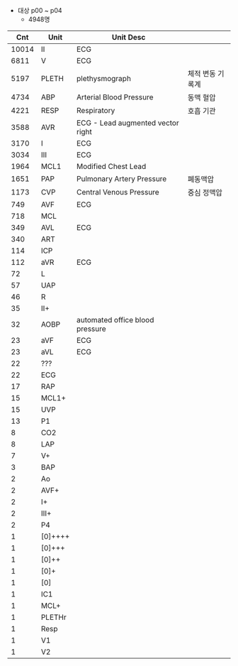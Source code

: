 * 대상 p00 ~ p04 
  - 4948명


Cnt | Unit | Unit Desc |  
-- | -- | -- | --
10014 | II | ECG |  
6811 | V | ECG |  
5197 | PLETH | plethysmograph | 체적 변동 기록계
4734 | ABP | Arterial Blood Pressure | 동맥 혈압
4221 | RESP | Respiratory | 호흡 기관
3588 | AVR | ECG - Lead augmented vector   right
3170 | I | ECG |  
3034 | III | ECG |  
1964 | MCL1 | Modified Chest Lead |  
1651 | PAP | Pulmonary Artery Pressure | 폐동맥압
1173 | CVP | Central Venous Pressure | 중심 정맥압
749 | AVF | ECG |  
718 | MCL |   |  
349 | AVL | ECG |  
340 | ART |   |  
114 | ICP |   |  
112 | aVR | ECG |  
72 | L |   |  
57 | UAP |   |  
46 | R |   |  
35 | II+ |   |  
32 | AOBP | automated office blood pressure |  
23 | aVF | ECG |  
23 | aVL | ECG |  
22 | ??? |   |  
22 | ECG |   |  
17 | RAP |   |  
15 | MCL1+ |   |  
15 | UVP |   |  
13 | P1 |   |  
8 | CO2 |   |  
8 | LAP |   |  
7 | V+ |   |  
3 | BAP |   |  
2 | Ao |   |  
2 | AVF+ |   |  
2 | I+ |   |  
2 | III+ |   |  
2 | P4 |   |  
1 | [0]++++ |   |  
1 | [0]+++ |   |  
1 | [0]++ |   |  
1 | [0]+ |   |  
1 | [0] |   |  
1 | IC1 |   |  
1 | MCL+ |   |  
1 | PLETHr |   |  
1 | Resp |   |  
1 | V1 |   |  
1 | V2 |   |  


